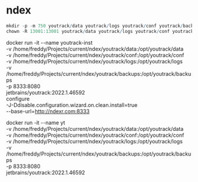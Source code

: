 # ndex

```r
mkdir -p -m 750 youtrack/data youtrack/logs youtrack/conf youtrack/backups
chown -R 13001:13001 youtrack/data youtrack/logs youtrack/conf youtrack/backups
```
docker run -it --name youtrack-inst  \
    -v /home/freddy/Projects/current/ndex/youtrack/data:/opt/youtrack/data \
    -v /home/freddy/Projects/current/ndex/youtrack/conf:/opt/youtrack/conf  \
    -v /home/freddy/Projects/current/ndex/youtrack/logs:/opt/youtrack/logs  \
    -v /home/freddy/Projects/current/ndex/youtrack/backups:/opt/youtrack/backups  \
    -p 8333:8080 \
    jetbrains/youtrack:2022.1.46592 \
    configure \
    -J-Ddisable.configuration.wizard.on.clean.install=true \
    --base-url=http://ndexr.com:8333

docker run -it --name yt  \
    -v /home/freddy/Projects/current/ndex/youtrack/data:/opt/youtrack/data \
    -v /home/freddy/Projects/current/ndex/youtrack/conf:/opt/youtrack/conf  \
    -v /home/freddy/Projects/current/ndex/youtrack/logs:/opt/youtrack/logs  \
    -v /home/freddy/Projects/current/ndex/youtrack/backups:/opt/youtrack/backups  \
    -p 8333:8080 \
    jetbrains/youtrack:2022.1.46592

